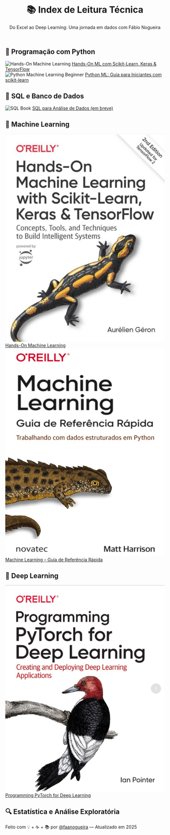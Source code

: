 <body>
  <header>
    <h1>📚 Index de Leitura Técnica</h1>
    <p>Do Excel ao Deep Learning: Uma jornada em dados com Fábio Nogueira</p>
  </header>

  <div class="section">
    <h2>🐍 Programação com Python</h2>
    <div class="books-grid">
      <div class="book-card">
        <img src="https://covers.oreillystatic.com/images/0636920028574/cat.gif" alt="Hands-On Machine Learning">
        <a href="https://linkedin.com/fake-post-1" target="_blank">Hands-On ML com Scikit-Learn, Keras & TensorFlow</a>
      </div>
      <div class="book-card">
        <img src="https://covers.oreillystatic.com/images/0636920265818/cat.gif" alt="Python Machine Learning Beginner">
        <a href="https://linkedin.com/fake-post-2" target="_blank">Python ML: Guia para Iniciantes com scikit-learn</a>
      </div>
    </div>
  </div>

  <div class="section">
    <h2>🧮 SQL e Banco de Dados</h2>
    <div class="books-grid">
      <div class="book-card">
        <img src="https://dummyimage.com/200x240/cccccc/000&text=SQL+Essentials" alt="SQL Book">
        <a href="https://linkedin.com/fake-post-3" target="_blank">SQL para Análise de Dados (em breve)</a>
      </div>
    </div>
  </div>

  <div>
    <h2>🤖 Machine Learning</h2>
    <div>
      <div>
        <img src="https://github.com/faanogueira/DataFlix/blob/main/img/02.png" alt="Hands-On Machine Learning">
        <a href="https://www.linkedin.com/posts/faanogueira_aprendizado-de-m%C3%A1quina-pr%C3%A1tico-activity-7337780554873954304-WPyg?utm_source=share&utm_medium=member_desktop&rcm=ACoAABLh_XsBfBAcz8d3PhrQ62NGXGk5Xs1Znjw" target="_blank">Hands-On Machine Learning</a>
      </div>
      <div>
        <img src="https://github.com/faanogueira/DataFlix/blob/main/img/03.png" alt="ML Systems">
        <a href="https://www.linkedin.com/posts/faanogueira_machine-learning-guia-de-refer%C3%AAncia-r%C3%A1pida-activity-7338867711323570177-4e_M?utm_source=share&utm_medium=member_desktop&rcm=ACoAABLh_XsBfBAcz8d3PhrQ62NGXGk5Xs1Znjw" target="_blank">Machine Learning – Guia de Referência Rápida</a>
      </div>
    </div>
  </div>

  <div>
    <h2>🧠 Deep Learning</h2>
    <div>
      <div>
        <img src="https://github.com/faanogueira/DataFlix/blob/main/img/01.png" alt="PyTorch DL">
        <a href="https://www.linkedin.com/posts/faanogueira_programa%C3%A7%C3%A3o-pytorch-para-deep-learning-activity-7336560652087431168-7fdQ?utm_source=share&utm_medium=member_desktop&rcm=ACoAABLh_XsBfBAcz8d3PhrQ62NGXGk5Xs1Znjw" target="_blank">Programming PyTorch for Deep Learning</a>
      </div>
    </div>
  </div>

  <div>
    <h2>🔍 Estatística e Análise Exploratória</h2>
    <div 
      <div>
      </div>
      <div>
      </div>
    </div>
  </div>

  <footer>
    Feito com 💡 + ☕ + 📚 por <a href="https://github.com/faanogueira" target="_blank">@faanogueira</a> — Atualizado em 2025
  </footer>

</body>
</html>
